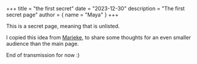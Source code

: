 +++
title = "the first secret"
date = "2023-12-30"
description = "The first secret page"
author = { name = "Maya" }
+++

This is a secret page, meaning that is unlisted.

I copied this idea from [Marieke](https://dwangschematiek.nl/), to share some thoughts for an even smaller audience than the main page.

End of transmission for now :)